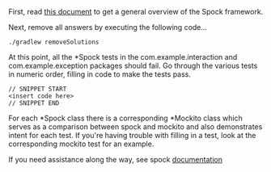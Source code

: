 First, read [this document](https://code.google.com/p/spock/wiki/SpockBasics) to get a general overview of the Spock framework.

Next, remove all answers by executing the following code...

    ./gradlew removeSolutions

At this point, all the *Spock tests in the com.example.interaction and com.example.exception packages should fail.
Go through the various tests in numeric order, filling in code to make the tests pass.

    // SNIPPET START
    <insert code here>
    // SNIPPET END

For each *Spock class there is a corresponding *Mockito class which serves as a comparison between spock and mockito
and also demonstrates intent for each test.  If you're having trouble with filling in a test, look at the corresponding
mockito test for an example.

If you need assistance along the way, see spock [documentation](http://docs.spockframework.org/en/latest)